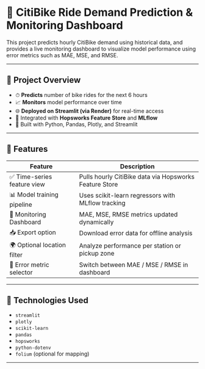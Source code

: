# 🚴 CitiBike Ride Demand Prediction & Monitoring Dashboard

This project predicts hourly CitiBike demand using historical data, and provides a live monitoring dashboard to visualize model performance using error metrics such as MAE, MSE, and RMSE.

---

## 📌 Project Overview

- ⏱ **Predicts** number of bike rides for the next 6 hours
- 📈 **Monitors** model performance over time
- 🌐 **Deployed on Streamlit (via Render)** for real-time access
- 🔁 Integrated with **Hopsworks Feature Store** and **MLflow**
- 🧠 Built with Python, Pandas, Plotly, and Streamlit

---

## 🚀 Features

| Feature                      | Description                                              |
|-----------------------------|----------------------------------------------------------|
| ✅ Time-series feature view | Pulls hourly CitiBike data via Hopsworks Feature Store   |
| 📊 Model training pipeline  | Uses scikit-learn regressors with MLflow tracking        |
| 🧪 Monitoring Dashboard      | MAE, MSE, RMSE metrics updated dynamically               |
| 📥 Export option             | Download error data for offline analysis                |
| 🌍 Optional location filter | Analyze performance per station or pickup zone          |
| 🧾 Error metric selector     | Switch between MAE / MSE / RMSE in dashboard            |

---

## 🧪 Technologies Used

- `streamlit`
- `plotly`
- `scikit-learn`
- `pandas`
- `hopsworks`
- `python-dotenv`
- `folium` (optional for mapping)

---
